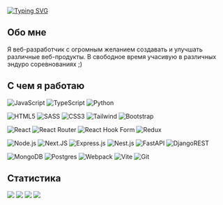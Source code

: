 [![Typing SVG](https://readme-typing-svg.herokuapp.com?font=Comfortaa&weight=500&pause=1000&color=23CBF7&background=1422FF00&width=435&lines=%D0%9F%D1%80%D0%B8%D0%B2%D0%B5%D1%82%2C+%D0%BC%D0%B5%D0%BD%D1%8F+%D0%B7%D0%BE%D0%B2%D1%83%D1%82+%D0%92%D0%BB%D0%B0%D0%B4%D0%B8%D1%81%D0%BB%D0%B0%D0%B2+%F0%9F%91%8B%F0%9F%8F%BB)](https://git.io/typing-svg)

## Обо мне
Я веб-разработчик с огромным желанием создавать и улучшать различные веб-продукты. 
В свободное время учасивую в различных эндуро соревнованиях ;)

## С чем я работаю
![JavaScript](https://img.shields.io/badge/JavaScript-323330?style=for-the-badge&logo=javascript&logoColor=F7DF1E) ![TypeScript](https://img.shields.io/badge/TypeScript-323330?style=for-the-badge&logo=typescript&logoColor=blue) ![Python](https://img.shields.io/badge/Python-3776AB?style=for-the-badge&logo=python&logoColor=white)

![HTML5](https://img.shields.io/badge/html5-%23E34F26.svg?style=for-the-badge&logo=html5&logoColor=white) ![SASS](https://img.shields.io/badge/SASS-hotpink.svg?style=for-the-badge&logo=SASS&logoColor=white)  ![CSS3](https://img.shields.io/badge/css3-%231572B6.svg?style=for-the-badge&logo=css3&logoColor=white) ![Tailwind](https://img.shields.io/badge/Tailwind_CSS-38B2AC?style=for-the-badge&logo=tailwind-css&logoColor=white) ![Bootstrap](https://img.shields.io/badge/Bootstrap-563D7C?style=for-the-badge&logo=bootstrap&logoColor=white)

![React](https://img.shields.io/badge/react-%2320232a.svg?style=for-the-badge&logo=react&logoColor=%2361DAFB) ![React Router](https://img.shields.io/badge/React_Router-CA4245?style=for-the-badge&logo=react-router&logoColor=white) ![React Hook Form](https://img.shields.io/badge/React%20Hook%20Form-%23EC5990.svg?style=for-the-badge&logo=reacthookform&logoColor=white) ![Redux](https://img.shields.io/badge/redux-%23593d88.svg?style=for-the-badge&logo=redux&logoColor=white)

![Node.js](https://img.shields.io/badge/node.js-6DA55F?style=for-the-badge&logo=node.js&logoColor=white) ![Next.JS](https://img.shields.io/badge/Next-black?style=for-the-badge&logo=next.js&logoColor=white) ![Express.js](https://img.shields.io/badge/express.js-323330.svg?style=for-the-badge&logo=express&logoColor=%2361DAFB) ![Nest.js](https://img.shields.io/badge/Nestjs-E0234E?style=for-the-badge&logo=nestjs&logoColor=white) ![FastAPI](https://img.shields.io/badge/FastAPI-005571?style=for-the-badge&logo=fastapi) ![DjangoREST](https://img.shields.io/badge/DJANGO-REST-23092E20?style=for-the-badge&logo=django&logoColor=white&color=23092E20&labelColor=gray)

![MongoDB](https://img.shields.io/badge/MongoDB-%234ea94b.svg?style=for-the-badge&logo=mongodb&logoColor=white) ![Postgres](https://img.shields.io/badge/postgres-%23316192.svg?style=for-the-badge&logo=postgresql&logoColor=white) ![Webpack](https://img.shields.io/badge/webpack-%238DD6F9.svg?style=for-the-badge&logo=webpack&logoColor=black) ![Vite](https://img.shields.io/badge/vite-%23646CFF.svg?style=for-the-badge&logo=vite&logoColor=white) ![Git](https://img.shields.io/badge/git-%23F05033.svg?style=for-the-badge&logo=git&logoColor=white)

## Статистика

![](https://github-profile-summary-cards.vercel.app/api/cards/profile-details?username=vartexxx&theme=github)
![](https://github-profile-summary-cards.vercel.app/api/cards/repos-per-language?username=vartexxx&theme=github&exclude=%7Bexclude%7D) ![](https://github-profile-summary-cards.vercel.app/api/cards/most-commit-language?username=vartexxx&theme=github) 
![](https://www.codewars.com/users/vartexxx/badges/large)
